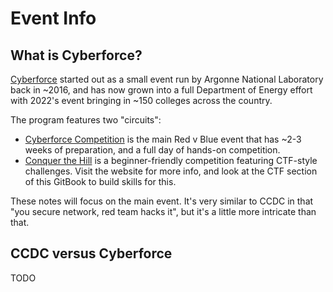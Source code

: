 # Event Info
## What is Cyberforce?
[Cyberforce](https://cyberforce.energy.gov/) started out as a small event run by Argonne National Laboratory back in ~2016, and has now grown into a full Department of Energy effort with 2022's event bringing in ~150 colleges across the country.

The program features two "circuits":
- [Cyberforce Competition](https://cyberforce.energy.gov/cyberforce-competition/) is the main Red v Blue event that has ~2-3 weeks of preparation, and a full day of hands-on competition.
- [Conquer the Hill](https://cyberforce.energy.gov/conquer-the-hill/) is a beginner-friendly competition featuring CTF-style challenges. Visit the website for more info, and look at the CTF section of this GitBook to build skills for this.

These notes will focus on the main event. It's very similar to CCDC in that "you secure network, red team hacks it", but it's a little more intricate than that.

## CCDC versus Cyberforce
TODO

